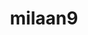 ---
title: milaan9
github: https://github.com/milaan9
mode: dark
transition: 1s
score: 72.6
archetype:
- Badges | Tags | Icons
---